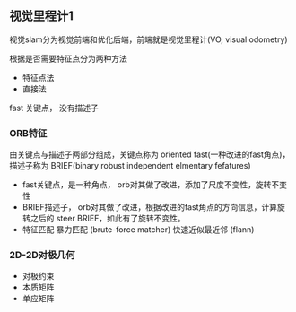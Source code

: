 ## 视觉里程计1

视觉slam分为视觉前端和优化后端，前端就是视觉里程计(VO, visual odometry)

根据是否需要特征点分为两种方法
- 特征点法
- 直接法

fast 关键点， 没有描述子

### ORB特征
由关键点与描述子两部分组成，关键点称为 oriented fast(一种改进的fast角点)，描述子称为 BRIEF(binary robust independent elmentary fefatures)
- fast关键点，是一种角点，
    orb对其做了改进，添加了尺度不变性，旋转不变性
- BRIEF描述子，
    orb对其做了改进，根据改进的fast角点的方向信息，计算旋转之后的 steer BRIEF，如此有了旋转不变性。
- 特征匹配
    暴力匹配 (brute-force matcher)
    快速近似最近邻 (flann)

### 2D-2D对极几何
- 对极约束
- 本质矩阵
- 单应矩阵